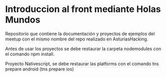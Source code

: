 # Introduccion al front mediante Holas Mundos
Repositorio que contiene la documentación y proyectos de ejemplos del meetup con el mismo nombre del repo realizado en AsturiasHacking.

Antes de usar los proyectos se debe restaurar la carpeta nodemodules con el comando npm install.

Proyecto Nativescript, se debe restaurar las platforms con el comando tns prepare android (tns prepare ios)

